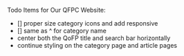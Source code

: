Todo Items for Our QFPC Website:
- [] proper size category icons and add responsive
- [] same as ^ for category name
- center both the QoFP title and search bar horizontally
- continue styling on the category page and article pages
